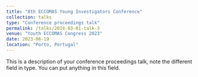 ```yaml
---
title: "8th ECCOMAS Young Investigators Conference"
collection: talks
type: "Conference proceedings talk"
permalink: /talks/2014-03-01-talk-3
venue: "Youth ECCOMAS Congress 2023"
date: 2023-06-19
location: "Porto, Portugal"
---
```


This is a description of your conference proceedings talk, note the different field in type. You can put anything in this field.
